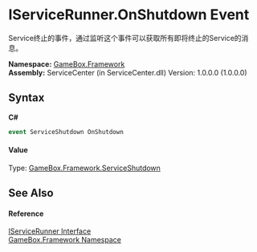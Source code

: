 # IServiceRunner.OnShutdown Event
 

Service终止的事件，通过监听这个事件可以获取所有即将终止的Service的消息。

**Namespace:**&nbsp;<a href="a8957fe6-9cc0-3a6d-cd5c-a2a246efee1e">GameBox.Framework</a><br />**Assembly:**&nbsp;ServiceCenter (in ServiceCenter.dll) Version: 1.0.0.0 (1.0.0.0)

## Syntax

**C#**<br />
``` C#
event ServiceShutdown OnShutdown
```


#### Value
Type: <a href="9bc40215-f1aa-6e1d-d088-b6330fd0812f">GameBox.Framework.ServiceShutdown</a>

## See Also


#### Reference
<a href="b4ea1b3a-c57d-bdbe-6bb2-31b5ecd4a8ec">IServiceRunner Interface</a><br /><a href="a8957fe6-9cc0-3a6d-cd5c-a2a246efee1e">GameBox.Framework Namespace</a><br />